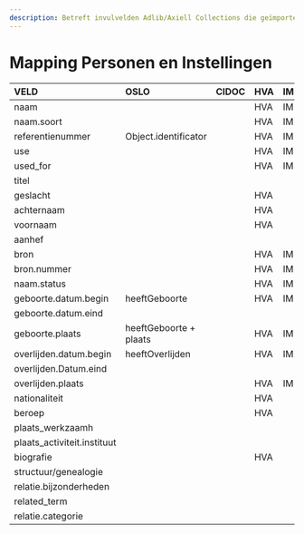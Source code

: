```yaml
---
description: Betreft invulvelden Adlib/Axiell Collections die geïmporteerd worden in DAMS
---
```


# Mapping Personen en Instellingen

| VELD | OSLO | CIDOC | HVA | IM | DMG | STAM | AG |
| :--- | :--- | :--- | :--- | :--- | :--- | :--- | :--- |
| naam |  |  | HVA | IM | DMG | STAM | AG |
| naam.soort |  |  | HVA | IM | DMG | STAM | AG |
| referentienummer | Object.identificator |  | HVA | IM | DMG | STAM | AG |
| use |  |  | HVA | IM | DMG |  |  |
| used\_for |  |  | HVA | IM | DMG |  |  |
| titel |  |  |  |  |  |  | AG |
| geslacht |  |  | HVA |  | DMG | STAM | AG |
| achternaam |  |  | HVA |  | DMG | STAM | AG |
| voornaam |  |  | HVA |  | DMG | STAM | AG |
| aanhef |  |  |  |  |  |  | AG |
| bron |  |  | HVA | IM | DMG | STAM | AG |
| bron.nummer |  |  | HVA | IM | DMG | STAM | AG |
| naam.status |  |  | HVA | IM | DMG | STAM | AG |
| geboorte.datum.begin | heeftGeboorte |  | HVA | IM | DMG | STAM | AG |
| geboorte.datum.eind |  |  |  |  | DMG | STAM | AG |
| geboorte.plaats | heeftGeboorte + plaats |  | HVA | IM | DMG | STAM | AG |
| overlijden.datum.begin | heeftOverlijden |  | HVA | IM | DMG | STAM | AG |
| overlijden.Datum.eind |  |  |  |  | DMG | STAM | AG |
| overlijden.plaats |  |  | HVA | IM | DMG | STAM | AG |
| nationaliteit |  |  | HVA |  | DMG | STAM | AG |
| beroep |  |  | HVA |  |  |  | AG |
| plaats\_werkzaamh |  |  |  |  |  |  | AG |
| plaats\_activiteit.instituut |  |  |  |  |  |  | AG |
| biografie |  |  | HVA |  |  |  | AG |
| structuur/genealogie |  |  |  |  |  |  | AG |
| relatie.bijzonderheden |  |  |  |  |  |  | AG |
| related\_term |  |  |  |  |  |  | AG |
| relatie.categorie |  |  |  |  |  |  | AG |

